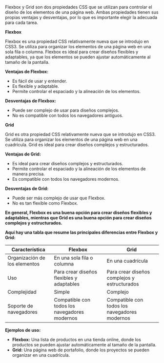 

Flexbox y Grid son dos propiedades CSS que se utilizan para controlar el diseño de los elementos de una página web. Ambas propiedades tienen sus propias ventajas y desventajas, por lo que es importante elegir la adecuada para cada tarea.

**Flexbox**

Flexbox es una propiedad CSS relativamente nueva que se introdujo en CSS3. Se utiliza para organizar los elementos de una página web en una sola fila o columna. Flexbox es ideal para crear diseños flexibles y adaptables, ya que los elementos se pueden ajustar automáticamente al tamaño de la pantalla.

**Ventajas de Flexbox:**

- Es fácil de usar y entender.
- Es flexible y adaptable.
- Permite controlar el espaciado y la alineación de los elementos.

**Desventajas de Flexbox:**

- Puede ser complejo de usar para diseños complejos.
- No es compatible con todos los navegadores antiguos.

**Grid**

Grid es otra propiedad CSS relativamente nueva que se introdujo en CSS3. Se utiliza para organizar los elementos de una página web en una cuadrícula. Grid es ideal para crear diseños complejos y estructurados.

**Ventajas de Grid:**

- Es ideal para crear diseños complejos y estructurados.
- Permite controlar el espaciado y la alineación de los elementos de manera precisa.
- Es compatible con todos los navegadores modernos.

**Desventajas de Grid:**

- Puede ser más complejo de usar que Flexbox.
- No es tan flexible como Flexbox.

**En general, Flexbox es una buena opción para crear diseños flexibles y adaptables, mientras que Grid es una buena opción para crear diseños complejos y estructurados.**

**Aquí hay una tabla que resume las principales diferencias entre Flexbox y Grid:**

|Característica|Flexbox|Grid|
|---|---|---|
|Organización de los elementos|En una sola fila o columna|En una cuadrícula|
|Uso|Para crear diseños flexibles y adaptables|Para crear diseños complejos y estructurados|
|Complejidad|Simple|Complejo|
|Soporte de navegadores|Compatible con todos los navegadores modernos|Compatible con todos los navegadores modernos|


**Ejemplos de uso:**

- **Flexbox:** Una lista de productos en una tienda online, donde los productos se pueden ajustar automáticamente al tamaño de la pantalla.
- **Grid:** Una página web de portafolio, donde los proyectos se pueden organizar en una cuadrícula.